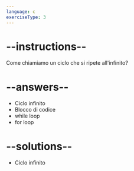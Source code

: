 ```yaml
---
language: c
exerciseType: 3
---
```


# --instructions--

Come chiamiamo un ciclo che si ripete all'infinito?

# --answers--

- Ciclo infinito
- Blocco di codice
- while loop
- for loop

# --solutions--

- Ciclo infinito
